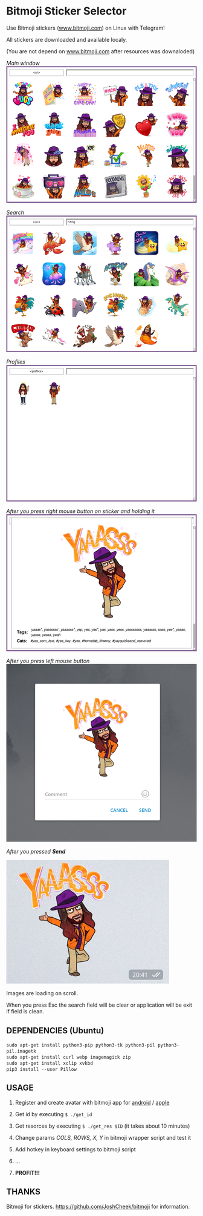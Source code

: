 # Bitmoji Sticker Selector

Use Bitmoji stickers (www.bitmoji.com) on Linux with Telegram!

All stickers are downloaded and available localy.

(You are not depend on www.bitmoji.com after resources was downaloded) 


*Main window*
!["main"](images/all.png "main")


*Search*
!["search"](images/search.png "search")


*Profiles*
!["profiles"](images/profiles.png "profiles")


*After you press right mouse button on sticker and holding it*
!["info"](images/rightbutton.png "info")



*After you press left mouse button*
!["select"](images/leftbutton.png "select")



*After you pressed __Send__*

!["send"](images/leftbuttonresult.png "send")



Images are loading on scroll.

When you press Esc the search field will be clear or application will be exit if field is clean.

## DEPENDENCIES (Ubuntu)
```
sudo apt-get install python3-pip python3-tk python3-pil python3-pil.imagetk
sudo apt-get install curl webp imagemagick zip
sudo apt-get install xclip xvkbd
pip3 install --user Pillow
```

## USAGE
1. Register and create avatar with bitmoji app for [android](https://play.google.com/store/apps/details?id=com.bitstrips.imoji) / [apple](https://apps.apple.com/ru/app/bitmoji/id868077558)

2. Get id by executing  ```$ ./get_id```
3. Get resorces by executing  ```$ ./get_res $ID``` (it takes about 10 minutes)
4. Change params *COLS, ROWS, X, Y* in bitmoji wrapper script and test it
5. Add hotkey in keyboard settings to bitmoji script
6. ...
7. **PROFIT!!!**

## THANKS
Bitmoji for stickers.
https://github.com/JoshCheek/bitmoji for information.


